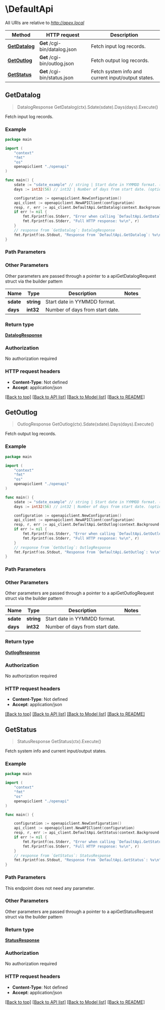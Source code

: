 # \DefaultApi

All URIs are relative to *http://apex.local*

Method | HTTP request | Description
------------- | ------------- | -------------
[**GetDatalog**](DefaultApi.md#GetDatalog) | **Get** /cgi-bin/datalog.json | Fetch input log records.
[**GetOutlog**](DefaultApi.md#GetOutlog) | **Get** /cgi-bin/outlog.json | Fetch output log records.
[**GetStatus**](DefaultApi.md#GetStatus) | **Get** /cgi-bin/status.json | Fetch system info and current input/output states.



## GetDatalog

> DatalogResponse GetDatalog(ctx).Sdate(sdate).Days(days).Execute()

Fetch input log records.

### Example

```go
package main

import (
    "context"
    "fmt"
    "os"
    openapiclient "./openapi"
)

func main() {
    sdate := "sdate_example" // string | Start date in YYMMDD format. (optional)
    days := int32(56) // int32 | Number of days from start date. (optional)

    configuration := openapiclient.NewConfiguration()
    api_client := openapiclient.NewAPIClient(configuration)
    resp, r, err := api_client.DefaultApi.GetDatalog(context.Background()).Sdate(sdate).Days(days).Execute()
    if err != nil {
        fmt.Fprintf(os.Stderr, "Error when calling `DefaultApi.GetDatalog``: %v\n", err)
        fmt.Fprintf(os.Stderr, "Full HTTP response: %v\n", r)
    }
    // response from `GetDatalog`: DatalogResponse
    fmt.Fprintf(os.Stdout, "Response from `DefaultApi.GetDatalog`: %v\n", resp)
}
```

### Path Parameters



### Other Parameters

Other parameters are passed through a pointer to a apiGetDatalogRequest struct via the builder pattern


Name | Type | Description  | Notes
------------- | ------------- | ------------- | -------------
 **sdate** | **string** | Start date in YYMMDD format. | 
 **days** | **int32** | Number of days from start date. | 

### Return type

[**DatalogResponse**](DatalogResponse.md)

### Authorization

No authorization required

### HTTP request headers

- **Content-Type**: Not defined
- **Accept**: application/json

[[Back to top]](#) [[Back to API list]](../README.md#documentation-for-api-endpoints)
[[Back to Model list]](../README.md#documentation-for-models)
[[Back to README]](../README.md)


## GetOutlog

> OutlogResponse GetOutlog(ctx).Sdate(sdate).Days(days).Execute()

Fetch output log records.

### Example

```go
package main

import (
    "context"
    "fmt"
    "os"
    openapiclient "./openapi"
)

func main() {
    sdate := "sdate_example" // string | Start date in YYMMDD format. (optional)
    days := int32(56) // int32 | Number of days from start date. (optional)

    configuration := openapiclient.NewConfiguration()
    api_client := openapiclient.NewAPIClient(configuration)
    resp, r, err := api_client.DefaultApi.GetOutlog(context.Background()).Sdate(sdate).Days(days).Execute()
    if err != nil {
        fmt.Fprintf(os.Stderr, "Error when calling `DefaultApi.GetOutlog``: %v\n", err)
        fmt.Fprintf(os.Stderr, "Full HTTP response: %v\n", r)
    }
    // response from `GetOutlog`: OutlogResponse
    fmt.Fprintf(os.Stdout, "Response from `DefaultApi.GetOutlog`: %v\n", resp)
}
```

### Path Parameters



### Other Parameters

Other parameters are passed through a pointer to a apiGetOutlogRequest struct via the builder pattern


Name | Type | Description  | Notes
------------- | ------------- | ------------- | -------------
 **sdate** | **string** | Start date in YYMMDD format. | 
 **days** | **int32** | Number of days from start date. | 

### Return type

[**OutlogResponse**](OutlogResponse.md)

### Authorization

No authorization required

### HTTP request headers

- **Content-Type**: Not defined
- **Accept**: application/json

[[Back to top]](#) [[Back to API list]](../README.md#documentation-for-api-endpoints)
[[Back to Model list]](../README.md#documentation-for-models)
[[Back to README]](../README.md)


## GetStatus

> StatusResponse GetStatus(ctx).Execute()

Fetch system info and current input/output states.

### Example

```go
package main

import (
    "context"
    "fmt"
    "os"
    openapiclient "./openapi"
)

func main() {

    configuration := openapiclient.NewConfiguration()
    api_client := openapiclient.NewAPIClient(configuration)
    resp, r, err := api_client.DefaultApi.GetStatus(context.Background()).Execute()
    if err != nil {
        fmt.Fprintf(os.Stderr, "Error when calling `DefaultApi.GetStatus``: %v\n", err)
        fmt.Fprintf(os.Stderr, "Full HTTP response: %v\n", r)
    }
    // response from `GetStatus`: StatusResponse
    fmt.Fprintf(os.Stdout, "Response from `DefaultApi.GetStatus`: %v\n", resp)
}
```

### Path Parameters

This endpoint does not need any parameter.

### Other Parameters

Other parameters are passed through a pointer to a apiGetStatusRequest struct via the builder pattern


### Return type

[**StatusResponse**](StatusResponse.md)

### Authorization

No authorization required

### HTTP request headers

- **Content-Type**: Not defined
- **Accept**: application/json

[[Back to top]](#) [[Back to API list]](../README.md#documentation-for-api-endpoints)
[[Back to Model list]](../README.md#documentation-for-models)
[[Back to README]](../README.md)

